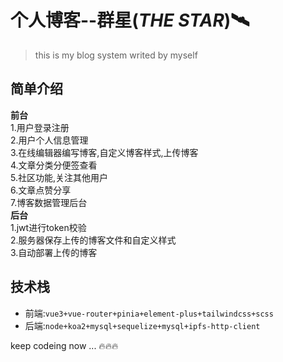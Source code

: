 # 个人博客--群星(***THE STAR***)🛰️
> this is my blog system writed by myself
## 简单介绍
**前台**  
1.用户登录注册  
2.用户个人信息管理  
3.在线编辑器编写博客,自定义博客样式,上传博客  
4.文章分类分便签查看  
5.社区功能,关注其他用户  
6.文章点赞分享  
7.博客数据管理后台  
**后台**  
1.jwt进行token校验  
2.服务器保存上传的博客文件和自定义样式  
3.自动部署上传的博客  
## 技术栈
+ 前端:`vue3+vue-router+pinia+element-plus+tailwindcss+scss`
+ 后端:`node+koa2+mysql+sequelize+mysql+ipfs-http-client`  

keep codeing now ... 🔥🔥🔥
